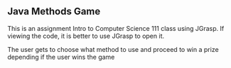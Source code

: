 ## Java Methods Game
This is an assignment Intro to Computer Science 111 class using JGrasp. If viewing the code, it is better to use JGrasp to open it.

The user gets to choose what method to use and proceed to win a prize depending if the user wins the game